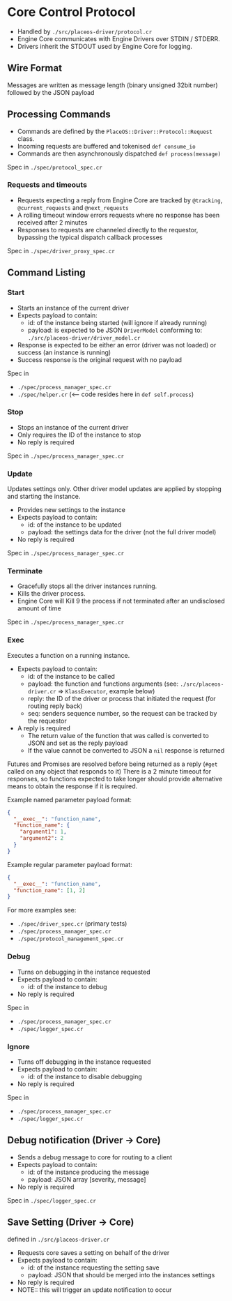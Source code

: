 # Core Control Protocol

* Handled by `./src/placeos-driver/protocol.cr`
* Engine Core communicates with Engine Drivers over STDIN / STDERR.
* Drivers inherit the STDOUT used by Engine Core for logging.


## Wire Format

Messages are written as message length (binary unsigned 32bit number) followed by the JSON payload


## Processing Commands

* Commands are defined by the `PlaceOS::Driver::Protocol::Request` class.
* Incoming requests are buffered and tokenised `def consume_io`
* Commands are then asynchronously dispatched `def process(message)`

Spec in `./spec/protocol_spec.cr`

### Requests and timeouts

* Requests expecting a reply from Engine Core are tracked by `@tracking`, `@current_requests` and `@next_requests`
* A rolling timeout window errors requests where no response has been received after 2 minutes
* Responses to requests are channeled directly to the requestor, bypassing the typical dispatch callback processes

Spec in `./spec/driver_proxy_spec.cr`


## Command Listing

### Start

* Starts an instance of the current driver
* Expects payload to contain:
  * id: of the instance being started (will ignore if already running)
  * payload: is expected to be JSON `DriverModel` conforming to: `./src/placeos-driver/driver_model.cr`
* Response is expected to be either an error (driver was not loaded) or success (an instance is running)
* Success response is the original request with no payload

Spec in

* `./spec/process_manager_spec.cr`
* `./spec/helper.cr` (<-- code resides here in `def self.process`)

### Stop

* Stops an instance of the current driver
* Only requires the ID of the instance to stop
* No reply is required

Spec in `./spec/process_manager_spec.cr`

### Update

Updates settings only. Other driver model updates are applied by stopping and starting the instance.

* Provides new settings to the instance
* Expects payload to contain:
  * id: of the instance to be updated
  * payload: the settings data for the driver (not the full driver model)
* No reply is required

Spec in `./spec/process_manager_spec.cr`

### Terminate

* Gracefully stops all the driver instances running.
* Kills the driver process.
* Engine Core will Kill 9 the process if not terminated after an undisclosed amount of time

Spec in `./spec/process_manager_spec.cr`

### Exec

Executes a function on a running instance.

* Expects payload to contain:
  * id: of the instance to be called
  * payload: the function and functions arguments (see: `./src/placeos-driver.cr` => `KlassExecutor`, example below)
  * reply: the ID of the driver or process that initiated the request (for routing reply back)
  * seq: senders sequence number, so the request can be tracked by the requestor
* A reply is required
  * The return value of the function that was called is converted to JSON and set as the reply payload
  * If the value cannot be converted to JSON a `nil` response is returned

Futures and Promises are resolved before being returned as a reply (`#get` called on any object that responds to it)
There is a 2 minute timeout for responses, so functions expected to take longer should provide alternative means to
obtain the response if it is required.

Example named parameter payload format:

```json
{
  "__exec__": "function_name",
  "function_name": {
    "argument1": 1,
    "argument2": 2
  }
}

```

Example regular parameter payload format:

```json
{
  "__exec__": "function_name",
  "function_name": [1, 2]
}

```

For more examples see:

* `./spec/driver_spec.cr` (primary tests)
* `./spec/process_manager_spec.cr`
* `./spec/protocol_management_spec.cr`


### Debug

* Turns on debugging in the instance requested
* Expects payload to contain:
  * id: of the instance to debug
* No reply is required

Spec in

* `./spec/process_manager_spec.cr`
* `./spec/logger_spec.cr`


### Ignore

* Turns off debugging in the instance requested
* Expects payload to contain:
  * id: of the instance to disable debugging
* No reply is required

Spec in

* `./spec/process_manager_spec.cr`
* `./spec/logger_spec.cr`


## Debug notification (Driver -> Core)

* Sends a debug message to core for routing to a client
* Expects payload to contain:
  * id: of the instance producing the message
  * payload: JSON array [severity, message]
* No reply is required

Spec in `./spec/logger_spec.cr`


## Save Setting (Driver -> Core)

defined in `./src/placeos-driver.cr`

* Requests core saves a setting on behalf of the driver
* Expects payload to contain:
  * id: of the instance requesting the setting save
  * payload: JSON that should be merged into the instances settings
* No reply is required
* NOTE:: this will trigger an update notification to occur

